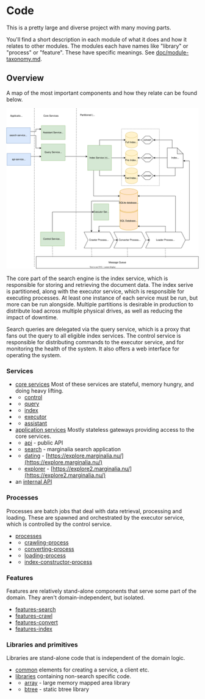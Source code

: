 # Code

This is a pretty large and diverse project with many moving parts. 

You'll find a short description in each module of what it does and how it relates to other modules.
The modules each have names like "library" or "process" or "feature".  These have specific meanings. 
See [doc/module-taxonomy.md](../doc/module-taxonomy.md).

## Overview

A map of the most important components and how they relate can be found below. 

![image](../doc/diagram/conceptual-overview.svg)

The core part of the search engine is the index service, which is responsible for storing and retrieving
the document data.  The index serive is partitioned, along with the executor service, which is responsible for executing 
processes.  At least one instance of each service must be run, but more can be run
alongside.  Multiple partitions is desirable in production to distribute load across multiple physical drives, 
as well as reducing the impact of downtime.  

Search queries are delegated via the query service, which is a proxy that fans out the query to all
eligible index services.  The control service is responsible for distributing commands to the executor
service, and for monitoring the health of the system.  It also offers a web interface for operating the system.

### Services
* [core services](services-core/) Most of these services are stateful, memory hungry, and doing heavy lifting.
* * [control](services-core/control-service)
* * [query](services-core/query-service)
* * [index](services-core/index-service)
* * [executor](services-core/executor-service)
* * [assistant](services-core/assistant-service)
* [application services](services-application/) Mostly stateless gateways providing access to the core services.
* * [api](services-application/api-service)  - public API
* * [search](services-application/search-service) - marginalia search application
* * [dating](services-application/dating-service)  - [https://explore.marginalia.nu/](https://explore.marginalia.nu/)
* * [explorer](services-application/explorer-service)  - [https://explore2.marginalia.nu/](https://explore2.marginalia.nu/)
* an [internal API](api/)

### Processes

Processes are batch jobs that deal with data retrieval, processing and loading.  These are spawned and orchestrated by 
the executor service, which is controlled by the control service.  

* [processes](processes/)
* * [crawling-process](processes/crawling-process)
* * [converting-process](processes/converting-process)
* * [loading-process](processes/loading-process)
* * [index-constructor-process](processes/index-constructor-process)

### Features

Features are relatively stand-alone components that serve some part of the domain. They aren't domain-independent,
but isolated. 

* [features-search](features-search)
* [features-crawl](features-crawl)
* [features-convert](features-convert)
* [features-index](features-index)

### Libraries and primitives

Libraries are stand-alone code that is independent of the domain logic.  

* [common](common/) elements for creating a service, a client etc.
* [libraries](libraries/) containing non-search specific code.
* * [array](libraries/array/) - large memory mapped area library 
* * [btree](libraries/btree/) - static btree library
